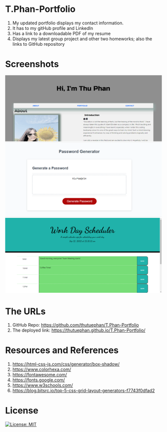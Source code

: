 # T.Phan-Portfolio
1. My updated portfolio displays my contact information.
2. It has to my gitHub profile and LinkedIn
3. Has a link to a downloadable PDF of my resume
4. Displays my latest group project and other two homeworks; also the links to GitHub repository

# Screenshots
![screenshot](https://github.com/thutuephan/T.Phan-Portfolio/blob/main/assets/images/screenshot.PNG)
![password](https://github.com/thutuephan/T.Phan-Portfolio/blob/main/assets/images/Password.PNG)
![dailyplanner](https://github.com/thutuephan/T.Phan-Portfolio/blob/main/assets/images/Capture-DailyPlanner1.PNG)

# The URLs
1. GitHub Repo: https://github.com/thutuephan/T.Phan-Portfolio
2. The deployed link: https://thutuephan.github.io/T.Phan-Portfolio/

# Resources and References
1. https://html-css-js.com/css/generator/box-shadow/
2. https://www.colorhexa.com/
3. https://fontawesome.com/
4. https://fonts.google.com/
5. https://www.w3schools.com/
6. https://blog.bitsrc.io/top-5-css-grid-layout-generators-f7743f0dfad2

# License
[![License: MIT](https://img.shields.io/badge/License-MIT-yellow.svg)](https://opensource.org/licenses/MIT)


